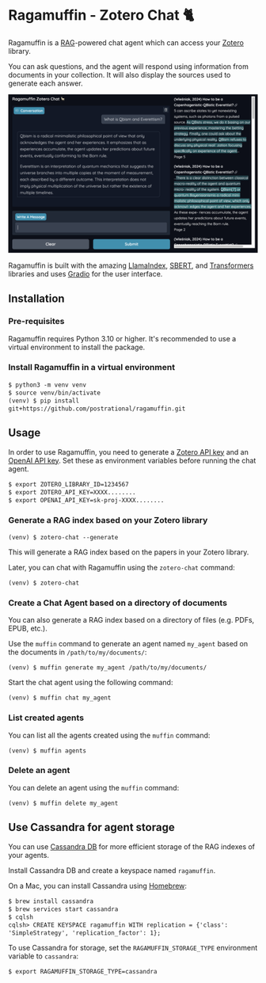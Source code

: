 # Ragamuffin - Zotero Chat 🐈

Ragamuffin is a [RAG][rag]-powered chat agent which can access your [Zotero][zotero] library.

You can ask questions, and the agent will respond using information from documents in your collection.
It will also display the sources used to generate each answer.

![Zotero Chat](screenshot.png)

Ragamuffin is built with the amazing [LlamaIndex][llama-index], [SBERT][sbert], and [Transformers][transformers]
libraries and uses [Gradio][gradio] for the user interface.

## Installation

### Pre-requisites

Ragamuffin requires Python 3.10 or higher. It's recommended to use a virtual environment to install the package.

### Install Ragamuffin in a virtual environment

    $ python3 -m venv venv
    $ source venv/bin/activate
    (venv) $ pip install git+https://github.com/postrational/ragamuffin.git

## Usage

In order to use Ragamuffin, you need to generate a [Zotero API key][zotero-key] and an [OpenAI API key][openai-key].
Set these as environment variables before running the chat agent. 

    $ export ZOTERO_LIBRARY_ID=1234567
    $ export ZOTERO_API_KEY=XXXX........
    $ export OPENAI_API_KEY=sk-proj-XXXX........

### Generate a RAG index based on your Zotero library

    (venv) $ zotero-chat --generate

This will generate a RAG index based on the papers in your Zotero library.

Later, you can chat with Ragamuffin using the `zotero-chat` command:

    (venv) $ zotero-chat

### Create a Chat Agent based on a directory of documents

You can also generate a RAG index based on a directory of files (e.g. PDFs, EPUB, etc.).

Use the `muffin` command to generate an agent named `my_agent` based on the documents in `/path/to/my/documents/`:

    (venv) $ muffin generate my_agent /path/to/my/documents/

Start the chat agent using the following command:

    (venv) $ muffin chat my_agent

### List created agents

You can list all the agents created using the `muffin` command:

    (venv) $ muffin agents

### Delete an agent

You can delete an agent using the `muffin` command:

    (venv) $ muffin delete my_agent

## Use Cassandra for agent storage

You can use [Cassandra DB][cassandra] for more efficient storage of the RAG indexes of your agents.

Install Cassandra DB and create a keyspace named `ragamuffin`.

On a Mac, you can install Cassandra using [Homebrew][brew]:

    $ brew install cassandra
    $ brew services start cassandra
    $ cqlsh
    cqlsh> CREATE KEYSPACE ragamuffin WITH replication = {'class': 'SimpleStrategy', 'replication_factor': 1};

To use Cassandra for storage, set the `RAGAMUFFIN_STORAGE_TYPE` environment variable to `cassandra`:

    $ export RAGAMUFFIN_STORAGE_TYPE=cassandra


[brew]: https://brew.sh/
[cassandra]: https://cassandra.apache.org/
[gradio]: https://www.gradio.app/
[llama-index]: https://www.llamaindex.ai/
[openai-key]: https://platform.openai.com/api-keys
[rag]: https://en.wikipedia.org/wiki/Retrieval-augmented_generation
[sbert]: https://sbert.net/
[transformers]: https://huggingface.co/transformers/
[zotero-key]: https://www.zotero.org/settings/security#applications
[zotero]: https://www.zotero.org/
